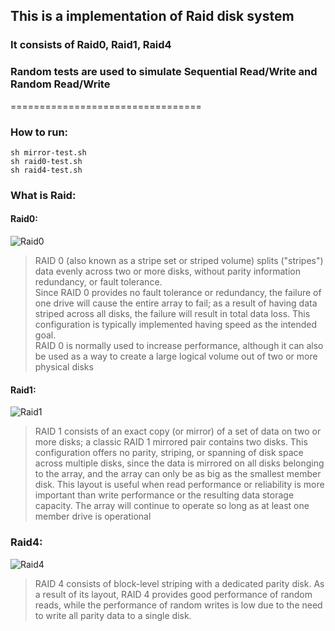 ## This is a implementation of Raid disk system
### It consists of Raid0, Raid1, Raid4 
### Random tests are used to simulate Sequential Read/Write and Random Read/Write
=================================
### How to run:
```
sh mirror-test.sh
sh raid0-test.sh
sh raid4-test.sh
```

### What is Raid:
#### Raid0:
![Raid0](https://upload.wikimedia.org/wikipedia/commons/thumb/9/9b/RAID_0.svg/150px-RAID_0.svg.png)

> RAID 0 (also known as a stripe set or striped volume) splits ("stripes") data evenly across two or more disks, without parity information redundancy, or fault tolerance.  
> Since RAID 0 provides no fault tolerance or redundancy, the failure of one drive will cause the entire array to fail; as a result of having data striped across all disks, the failure will result in total data loss. This configuration is typically implemented having speed as the intended goal.  
> RAID 0 is normally used to increase performance, although it can also be used as a way to create a large logical volume out of two or more physical disks  

#### Raid1:

![Raid1](https://upload.wikimedia.org/wikipedia/commons/thumb/b/b7/RAID_1.svg/150px-RAID_1.svg.png)
> RAID 1 consists of an exact copy (or mirror) of a set of data on two or more disks; a classic RAID 1 mirrored pair contains two disks. 
> This configuration offers no parity, striping, or spanning of disk space across multiple disks, since the data is mirrored on all disks belonging to the array, and the array can only be as big as the smallest member disk. 
> This layout is useful when read performance or reliability is more important than write performance or the resulting data storage capacity. The array will continue to operate so long as at least one member drive is operational

### Raid4:

![Raid4](https://upload.wikimedia.org/wikipedia/commons/thumb/a/ad/RAID_4.svg/300px-RAID_4.svg.png)
> RAID 4 consists of block-level striping with a dedicated parity disk. As a result of its layout, RAID 4 provides good performance of random reads, while the performance of random writes is low due to the need to write all parity data to a single disk.
